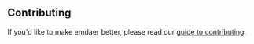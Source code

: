 ## Contributing

If you'd like to make emdaer better, please read our [guide to contributing](./CONTRIBUTING.md).

